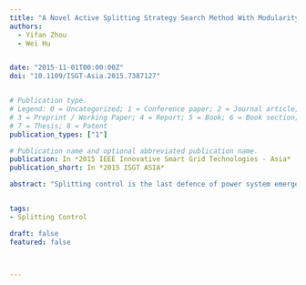 ```yaml
---
title: "A Novel Active Splitting Strategy Search Method With Modularity-Based Network Partition"
authors:
  - Yifan Zhou
  - Wei Hu


date: "2015-11-01T00:00:00Z"
doi: "10.1109/ISGT-Asia.2015.7387127"


# Publication type.
# Legend: 0 = Uncategorized; 1 = Conference paper; 2 = Journal article;
# 3 = Preprint / Working Paper; 4 = Report; 5 = Book; 6 = Book section;
# 7 = Thesis; 8 = Patent
publication_types: ["1"]

# Publication name and optional abbreviated publication name.
publication: In *2015 IEEE Innovative Smart Grid Technologies - Asia*
publication_short: In *2015 ISGT ASIA*

abstract: "Splitting control is the last defence of power system emergency control against severe disturbance. With system-level and real-time decision mode, active splitting control shows advantages over traditional splitting control. Unfortunately, searching for splitting section is a NP hard problem. In this paper, a novel active splitting strategy search method inspired by modularity-based network partition method is proposed. The weighted graph model of power system is established based on both electrical distance and power flow state. An aggregation splitting strategy search method is designed based on a comprehensive evaluation index. The proposed index collects network modularity, power balance constraints, synchronization separation constraints and island connectivity so that it is able to reflect the reasonability of system partition comprehensively. Simulation in IEEE-68 system shows that the proposed method is able to find a splitting strategy quickly and effectively, and finally control the system collapse."


tags:
- Splitting Control

draft: false
featured: false



---
```



